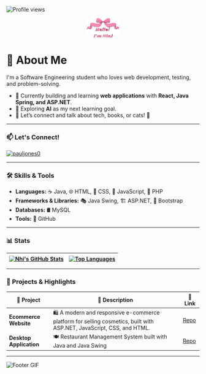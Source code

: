 ![Profile views](https://komarev.com/ghpvc/?username=aj7tt&color=green)
<p align="center">
  <a href="https://github.com/nhiph4303">
    <img width="17%" alt="Hello, I'm Nini" src="./assets/nini.png" />
  </a>
</p>

# 🌷 About Me  
I'm a Software Engineering student who loves web development, testing, and problem-solving.

- 🔭 Currently building and learning **web applications** with **React, Java Spring, and ASP.NET**.  
- 🌱 Exploring **AI** as my next learning goal.  
- 💬 Let’s connect and talk about tech, books, or cats! 🚀
  
---
### 📫 **Let's Connect!**
<a href="https://www.linkedin.com/in/nhiphan4303/" target="blank"><img align="center" src="https://raw.githubusercontent.com/rahuldkjain/github-profile-readme-generator/master/src/images/icons/Social/linked-in-alt.svg" alt="pauljones0" height="30" width="40" /></a>

---
### 🛠️ Skills & Tools  
- **Languages:** ☕ Java, 🌐 HTML, 🎨 CSS, 📜 JavaScript, 🐘 PHP
- **Frameworks & Libraries:** 🎭 Java Swing, 🏗️ ASP.NET, 🎨 Bootstrap  
- **Databases:** 🛢️ MySQL  
- **Tools:** 🐙 GitHub

---
### 📊 **Stats**
| <a href="https://github.com/nhiph4303"><img align="center" src="https://github-readme-stats-git-masterrstaa-rickstaa.vercel.app/api?username=nhiph4303&show_icons=true&theme=panda&hide=issues&cache_seconds=10" alt="Nhi's GitHub Stats" /></a> | <a href="https://github.com/nhiph4303"><img align="center" src="https://github-readme-stats-git-masterrstaa-rickstaa.vercel.app/api/top-langs/?username=nhiph4303&layout=compact&theme=panda&cache_seconds=10" alt="Top Languages" /></a> |
| ------------- | ------------- |

---
### 💼 Projects & Highlights 

| 📝 Project       | 📄 Description                                                         | 🔗 Link                                      |
|------------------|-----------------------------------------------------------------------|---------------------------------------------|
| **Ecommerce Website**   | 🛍️ A modern and responsive e-commerce platform for selling cosmetics, built with ASP.NET, JavaScript, CSS, and HTML. | [Repo](https://github.com/nhiph4303/cosmetic-ecommerce-website) |
| **Desktop Application**   | 🍽️ Restaurant Management System built with Java and Java Swing  | [Repo](https://github.com/nhiph4303/Restaurant-management-system) |

---
![Footer GIF](https://media0.giphy.com/media/v1.Y2lkPTc5MGI3NjExanhpZWRlaG56dWdwYWYwYTlicXZodnFjcTlpMDJjZGhnZzdqanp4ZSZlcD12MV9pbnRlcm5hbF9naWZfYnlfaWQmY3Q9Zw/xUPGcoAz42EifznB5u/giphy.gif)
